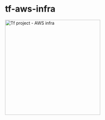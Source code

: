 # tf-aws-infra

<img width="313" alt="Tf project - AWS infra" src="https://user-images.githubusercontent.com/37571008/77780543-2a867f80-707a-11ea-84ed-3a8bdc52c590.PNG">

